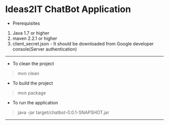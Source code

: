# Ideas2IT ChatBot Application

* Prerequisites
1. Java 1.7 or higher
2. maven 2.2.1 or higher
3. client_secret.json - It should be downloaded from Google developer console(Server authentication)

---

* To clean the project

> mvn clean

* To build the project

> mvn package

* To run the application

> java -jar target/chatbot-0.0.1-SNAPSHOT.jar

---